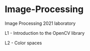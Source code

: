 # Image-Processing
Image Processing 2021 laboratory


L1 - Introduction to the OpenCV library

L2 - Color spaces
